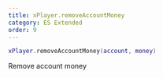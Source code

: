 ```yaml
---
title: xPlayer.removeAccountMoney
category: ES Extended
order: 9
---
```


```lua
xPlayer.removeAccountMoney(account, money)
```

Remove account money
